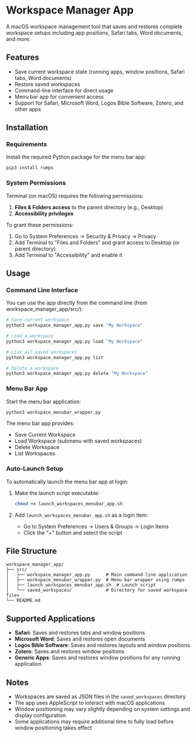 # Workspace Manager App

A macOS workspace management tool that saves and restores complete workspace setups including app positions, Safari tabs, Word documents, and more.

## Features

- Save current workspace state (running apps, window positions, Safari tabs, Word documents)
- Restore saved workspaces
- Command-line interface for direct usage
- Menu bar app for convenient access
- Support for Safari, Microsoft Word, Logos Bible Software, Zotero, and other apps

## Installation

### Requirements

Install the required Python package for the menu bar app:

```bash
pip3 install rumps
```

### System Permissions

Terminal (on macOS) requires the following permissions:

1. **Files & Folders access** to the parent directory (e.g., Desktop)
2. **Accessibility privileges**

To grant these permissions:
1. Go to System Preferences → Security & Privacy → Privacy
2. Add Terminal to "Files and Folders" and grant access to Desktop (or parent directory)
3. Add Terminal to "Accessibility" and enable it

## Usage

### Command Line Interface

You can use the app directly from the command line (from workspace_manager_app/src/):

```bash
# Save current workspace
python3 workspace_manager_app.py save "My Workspace"

# Load a workspace
python3 workspace_manager_app.py load "My Workspace"

# List all saved workspaces
python3 workspace_manager_app.py list

# Delete a workspace
python3 workspace_manager_app.py delete "My Workspace"
```

### Menu Bar App

Start the menu bar application:

```bash
python3 workspace_menubar_wrapper.py
```

The menu bar app provides:
- Save Current Workspace
- Load Workspace (submenu with saved workspaces)
- Delete Workspace
- List Workspaces

### Auto-Launch Setup

To automatically launch the menu bar app at login:

1. Make the launch script executable:
   ```bash
   chmod +x launch_workspaces_menubar_app.sh
   ```

2. Add `launch_workspaces_menubar_app.sh` as a login item:
   - Go to System Preferences → Users & Groups → Login Items
   - Click the "+" button and select the script

## File Structure

```
workspace_manager_app/
├── src/
│   ├── workspace_manager_app.py      # Main command-line application
│   ├── workspace_menubar_wrapper.py  # Menu bar wrapper using rumps
│   ├── launch_workspaces_menubar_app.sh  # Launch script
│   └── saved_workspaces/             # Directory for saved workspace files
└── README.md
```

## Supported Applications

- **Safari**: Saves and restores tabs and window positions
- **Microsoft Word**: Saves and restores open documents
- **Logos Bible Software**: Saves and restores layouts and window positions
- **Zotero**: Saves and restores window positions
- **Generic Apps**: Saves and restores window positions for any running application

## Notes

- Workspaces are saved as JSON files in the `saved_workspaces` directory
- The app uses AppleScript to interact with macOS applications
- Window positioning may vary slightly depending on system settings and display configuration
- Some applications may require additional time to fully load before window positioning takes effect
